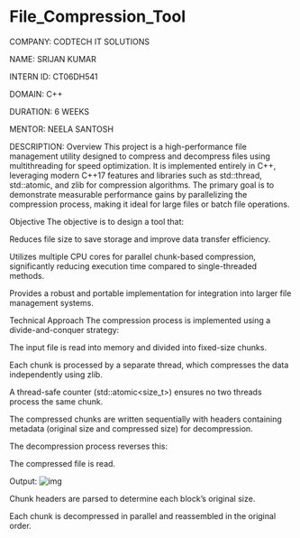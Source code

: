 # File_Compression_Tool


COMPANY: CODTECH IT SOLUTIONS

NAME: SRIJAN KUMAR

INTERN ID: CT06DH541

DOMAIN: C++

DURATION: 6 WEEKS

MENTOR: NEELA SANTOSH

DESCRIPTION:
Overview
This project is a high-performance file management utility designed to compress and decompress files using multithreading for speed optimization. It is implemented entirely in C++, leveraging modern C++17 features and libraries such as std::thread, std::atomic, and zlib for compression algorithms. The primary goal is to demonstrate measurable performance gains by parallelizing the compression process, making it ideal for large files or batch file operations.

Objective
The objective is to design a tool that:

Reduces file size to save storage and improve data transfer efficiency.

Utilizes multiple CPU cores for parallel chunk-based compression, significantly reducing execution time compared to single-threaded methods.

Provides a robust and portable implementation for integration into larger file management systems.

Technical Approach
The compression process is implemented using a divide-and-conquer strategy:

The input file is read into memory and divided into fixed-size chunks.

Each chunk is processed by a separate thread, which compresses the data independently using zlib.

A thread-safe counter (std::atomic<size_t>) ensures no two threads process the same chunk.

The compressed chunks are written sequentially with headers containing metadata (original size and compressed size) for decompression.

The decompression process reverses this:

The compressed file is read.

Output:
![img]()

Chunk headers are parsed to determine each block’s original size.

Each chunk is decompressed in parallel and reassembled in the original order.
